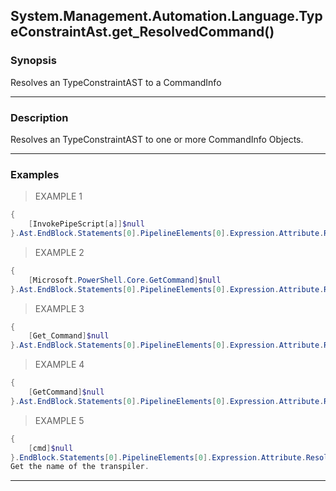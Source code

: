 System.Management.Automation.Language.TypeConstraintAst.get_ResolvedCommand()
-----------------------------------------------------------------------------

### Synopsis
Resolves an TypeConstraintAST to a CommandInfo

---

### Description

Resolves an TypeConstraintAST to one or more CommandInfo Objects.

---

### Examples
> EXAMPLE 1

```PowerShell
{
    [InvokePipeScript[a]]$null
}.Ast.EndBlock.Statements[0].PipelineElements[0].Expression.Attribute.ResolvedCommand
```
> EXAMPLE 2

```PowerShell
{
    [Microsoft.PowerShell.Core.GetCommand]$null
}.Ast.EndBlock.Statements[0].PipelineElements[0].Expression.Attribute.ResolvedCommand
```
> EXAMPLE 3

```PowerShell
{
    [Get_Command]$null
}.Ast.EndBlock.Statements[0].PipelineElements[0].Expression.Attribute.ResolvedCommand
```
> EXAMPLE 4

```PowerShell
{
    [GetCommand]$null
}.Ast.EndBlock.Statements[0].PipelineElements[0].Expression.Attribute.ResolvedCommand
```
> EXAMPLE 5

```PowerShell
{
    [cmd]$null  
}.EndBlock.Statements[0].PipelineElements[0].Expression.Attribute.ResolvedCommand
Get the name of the transpiler.
```

---
